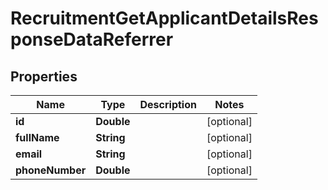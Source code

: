 

# RecruitmentGetApplicantDetailsResponseDataReferrer


## Properties

| Name | Type | Description | Notes |
|------------ | ------------- | ------------- | -------------|
|**id** | **Double** |  |  [optional] |
|**fullName** | **String** |  |  [optional] |
|**email** | **String** |  |  [optional] |
|**phoneNumber** | **Double** |  |  [optional] |



